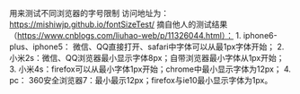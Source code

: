 用来测试不同浏览器的字号限制
访问地址为：https://mishiwjp.github.io/fontSizeTest/ 
摘自他人的测试结果（https://www.cnblogs.com/liuhao-web/p/11326044.html）：
     1.     iphone6-plus、iphone5：     微信、QQ直接打开、safari中字体可以从最1px字体开始；
     2.     小米2s：微信、QQ浏览器最小显示字体8px；自带浏览器最小字体从1px开始；
     3.     小米4s：firefox可以从最小字体1px开始；chrome中最小显示字体为12px；
     4.     pc：     360安全浏览器7：最小最示12px；firefox与ie10最小显示字体为1px。
